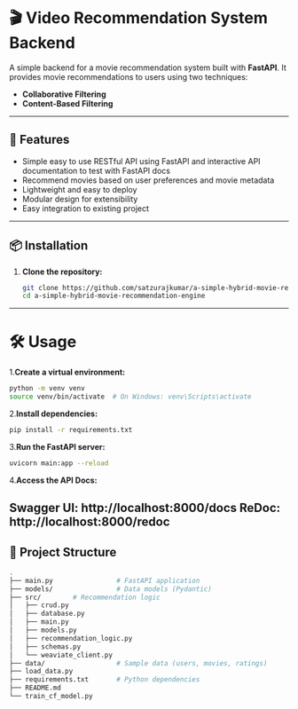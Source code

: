 # 🎬 Video Recommendation System Backend

A simple backend for a movie recommendation system built with **FastAPI**. It provides movie recommendations to users using two techniques:

- **Collaborative Filtering**
- **Content-Based Filtering**

---

## 🚀 Features

- Simple easy to use RESTful API using FastAPI and interactive API documentation to test with FastAPI docs 
- Recommend movies based on user preferences and movie metadata
- Lightweight and easy to deploy
- Modular design for extensibility
- Easy integration to existing project

---

## 📦 Installation

1. **Clone the repository:**
   ```bash
   git clone https://github.com/satzurajkumar/a-simple-hybrid-movie-recommendation-engine.git
   cd a-simple-hybrid-movie-recommendation-engine


---
# 🛠️ Usage

1.**Create a virtual environment:**
   ```bash
   python -m venv venv
   source venv/bin/activate  # On Windows: venv\Scripts\activate
```
2.**Install dependencies:**
   ```bash
   pip install -r requirements.txt
```
3.**Run the FastAPI server:**
   ```bash
   uvicorn main:app --reload
```
4.**Access the API Docs:**

Swagger UI: http://localhost:8000/docs
ReDoc: http://localhost:8000/redoc
---
## 📁 Project Structure
```bash
.
├── main.py                # FastAPI application
├── models/                # Data models (Pydantic)
├── src/        # Recommendation logic
│   ├── crud.py
│   ├── database.py
│   ├── main.py
│   ├── models.py
│   ├── recommendation_logic.py
│   ├── schemas.py
│   └── weaviate_client.py
├── data/                  # Sample data (users, movies, ratings)
├── load_data.py
├── requirements.txt       # Python dependencies
├── README.md
└── train_cf_model.py
```


